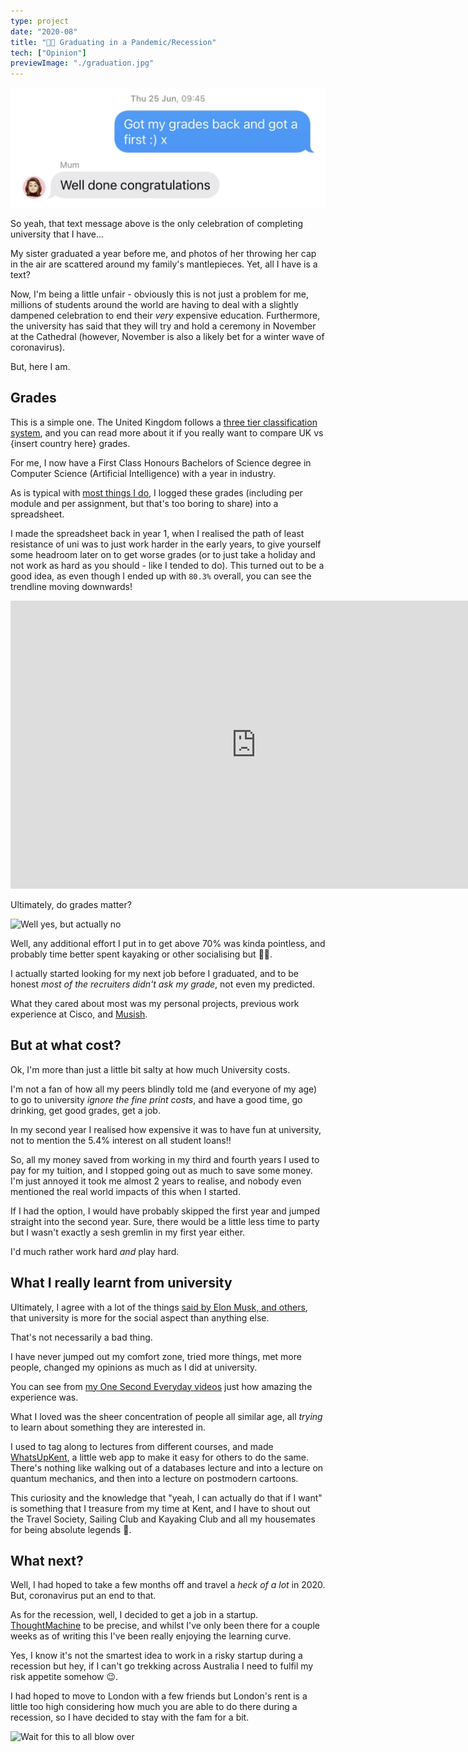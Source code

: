 ```yaml
---
type: project
date: "2020-08"
title: "👨‍🎓 Graduating in a Pandemic/Recession"
tech: ["Opinion"]
previewImage: "./graduation.jpg"
---
```


![My Graduation](./graduation.jpg)

So yeah, that text message above is the only celebration of completing university that I have...

My sister graduated a year before me, and photos of her throwing her cap in the air are scattered around my family's mantlepieces.
Yet, all I have is a text?

Now, I'm being a little unfair - obviously this is not just a problem for me, millions of students around the world are having to deal with a slightly dampened celebration to end their *very* expensive education.
Furthermore, the university has said that they will try and hold a ceremony in November at the Cathedral (however, November is also a likely bet for a winter wave of coronavirus).

But, here I am.

## Grades

This is a simple one.
The United Kingdom follows a [three tier classification system](https://en.wikipedia.org/wiki/British_undergraduate_degree_classification), and you can read more about it if you really want to compare UK vs {insert country here} grades.

For me, I now have a First Class Honours Bachelors of Science degree in Computer Science (Artificial Intelligence) with a year in industry.

As is typical with [most things I do](../speedtest), I logged these grades (including per module and per assignment, but that's too boring to share) into a spreadsheet.

I made the spreadsheet back in year 1, when I realised the path of least resistance of uni was to just work harder in the early years, to give yourself some headroom later on to get worse grades (or to just take a holiday and not work as hard as you should - like I tended to do).
This turned out to be a good idea, as even though I ended up with `80.3%` overall, you can see the trendline moving downwards!

<iframe title="University grades" width="785" height="461" seamless frameborder="0" scrolling="no" src="https://docs.google.com/spreadsheets/d/e/2PACX-1vQJoij4NY302PZpMmS2EB6Im7FD2LE2SB84i072PFup64P6BVSSSH4nv-YPKYnsauYqHU6UIs_5dsgK/pubchart?oid=1448414517&amp;format=interactive"></iframe>

Ultimately, do grades matter?

![Well yes, but actually no](https://media1.tenor.com/images/332e49d59e1571201639e28cc4371b60/tenor.gif?itemid=13736934)

Well, any additional effort I put in to get above 70% was kinda pointless, and probably time better spent kayaking or other socialising but 🤷‍♂️.

I actually started looking for my next job before I graduated, and to be honest *most of the recruiters didn't ask my grade*, not even my predicted.

What they cared about most was my personal projects, previous work experience at Cisco, and [Musish](../musish).

## But at what cost?

Ok, I'm more than just a little bit salty at how much University costs.

I'm not a fan of how all my peers blindly told me (and everyone of my age) to go to university *ignore the fine print costs*, and have a good time, go drinking, get good grades, get a job.

In my second year I realised how expensive it was to have fun at university, not to mention the 5.4% interest on all student loans!!

So, all my money saved from working in my third and fourth years I used to pay for my tuition, and I stopped going out as much to save some money.
I'm just annoyed it took me almost 2 years to realise, and nobody even mentioned the real world impacts of this when I started.

If I had the option, I would have probably skipped the first year and jumped straight into the second year.
Sure, there would be a little less time to party but I wasn't exactly a sesh gremlin in my first year either.

I'd much rather work hard *and* play hard.

## What I really learnt from university

Ultimately, I agree with a lot of the things [said by Elon Musk, and others](https://www.cnbc.com/2020/03/09/elon-musk-says-college-is-for-fun-not-for-learning-echoing-thiel.html), that university is more for the social aspect than anything else.

That's not necessarily a bad thing.

I have never jumped out my comfort zone, tried more things, met more people, changed my opinions as much as I did at university.

You can see from [my One Second Everyday videos](../one-second-every-day) just how amazing the experience was.

What I loved was the sheer concentration of people all similar age, all *trying* to learn about something they are interested in.

I used to tag along to lectures from different courses, and made [WhatsUpKent](../whatsupkent), a little web app to make it easy for others to do the same.
There's nothing like walking out of a databases lecture and into a lecture on quantum mechanics, and then into a lecture on postmodern cartoons.

This curiosity and the knowledge that "yeah, I can actually do that if I want" is something that I treasure from my time at Kent, and I have to shout out the Travel Society, Sailing Club and Kayaking Club and all my housemates for being absolute legends 🙌.

## What next?

Well, I had hoped to take a few months off and travel a *heck of a lot* in 2020.
But, coronavirus put an end to that.

As for the recession, well, I decided to get a job in a startup.
[ThoughtMachine](https://thoughtmachine.net/) to be precise, and whilst I've only been there for a couple weeks as of writing this I've been really enjoying the learning curve.

Yes, I know it's not the smartest idea to work in a risky startup during a recession but hey, if I can't go trekking across Australia I need to fulfil my risk appetite somehow 😉.

I had hoped to move to London with a few friends but London's rent is a little too high considering how much you are able to do there during a recession, so I have decided to stay with the fam for a bit.

![Wait for this to all blow over](https://media1.tenor.com/images/823e125eac490810e45ac2312b6c224f/tenor.gif?itemid=17484415)
